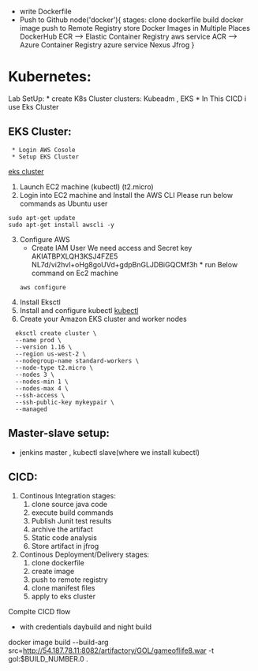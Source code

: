 * write Dockerfile
* Push to Github
node('docker'){
    stages:
      clone dockerfile
      build docker image
      push to Remote Registry
       store Docker Images in Multiple Places
         DockerHub
         ECR --> Elastic Container Registry aws service
         ACR --> Azure Container Registry azure service
         Nexus
         Jfrog 
}
# Kubernetes:
  Lab SetUp:
    * create K8s Cluster
       clusters: Kubeadm , EKS
    * In This CICD i use Eks Cluster 
  ## EKS Cluster:
     * Login AWS Cosole
     * Setup EKS Cluster
  [eks cluster](https://docs.aws.amazon.com/eks/latest/userguide/getting-started-eksctl.html)
  1. Launch EC2 machine (kubectl) (t2.micro)
  2. Login into EC2 machine and Install the AWS CLI 
    Please run below commands as Ubuntu user 
   ```
   sudo apt-get update
   sudo apt-get install awscli -y
   ```
  3. Configure AWS 
     * Create IAM User
       We need access and Secret key
       AKIATBPXLQH3KSJ4FZE5
       NL7d/vi2hvl+oHg8goUVd+gdpBnGLJDBiGQCMf3h
    * run Below command on Ec2 machine
      ```
      aws configure
      ```
  4. Install Eksctl
  5. Install and configure kubectl
    [kubectl](https://docs.aws.amazon.com/eks/latest/userguide/install-kubectl.html) 
  6. Create your Amazon EKS cluster and worker nodes
  ```
    eksctl create cluster \
    --name prod \
    --version 1.16 \
    --region us-west-2 \
    --nodegroup-name standard-workers \
    --node-type t2.micro \
    --nodes 3 \
    --nodes-min 1 \
    --nodes-max 4 \
    --ssh-access \
    --ssh-public-key mykeypair \
    --managed
  ```

## Master-slave setup:
  * jenkins master , kubectl slave(where we install kubectl) 
  

## CICD:
  1. Continous Integration
      stages:
       1. clone source java code
       2. execute build commands 
       3. Publish Junit test results
       4. archive the artifact
       5. Static code analysis
       6. Store artifact in jfrog
  2. Continous Deployment/Delivery
      stages:
        1. clone dockerfile 
        2. create image 
        3. push to remote registry
        4. clone manifest files
        5. apply to eks cluster



Complte CICD flow
 * with credentials
daybuild and night build


docker image build --build-arg src=http://54.187.78.11:8082/artifactory/GOL/gameoflife8.war -t gol:$BUILD_NUMBER.0  .
